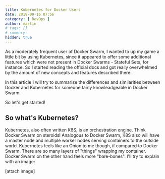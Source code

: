 ```yaml
---
title: Kubernetes for Docker Users
date: 2019-09-16 07:56
category: [ DevOps ]
author: martin
# tags: []
# summary: 
hidden: true
---
```

As a moderately frequent user of Docker Swarm, I wanted to up my game a little bit by using Kubernetes, since it appeared to offer some additional features which were not present in Docker Swarms - Stateful Sets, for instance. So I started reading the official docs and got really overwhelmed by the amount of new concepts and features described there.

In this article I will try to summarize the differences and similarities between Docker and Kubernetes for someone fairly knowleadgeable in Docker Swarm.

So let's get started!

## So what's Kubernetes?
Kubernetes, also often written K8S, is an orchestration engine. Think Docker Swarm on steroids! Analogous to Docker Swarm, K8S also will have a master node and multiple worker nodes serving containers to the outside world. Kubernetes feels like an Onion to me though, if compared to Docker Swarm. There are so many layers of "things" wrapping my container. Docker Swarm on the other hand feels more "bare-bones". I'll try to explain with an image:

[attach image]
